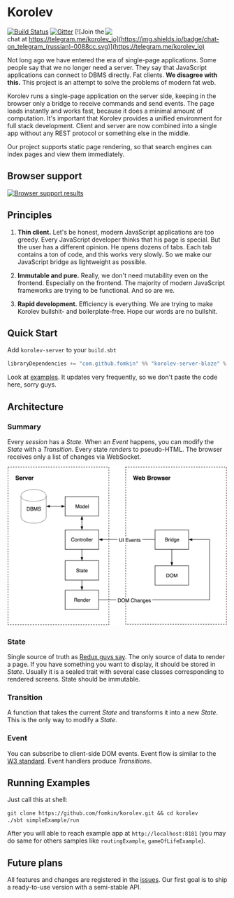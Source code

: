 # Korolev

<img src="https://fomkin.org/korolev/korolev-face-margin.svg" align="right" width="280" />

[![Build Status](https://travis-ci.org/fomkin/korolev.svg?branch=master)](https://travis-ci.org/fomkin/korolev)
[![Gitter](https://badges.gitter.im/fomkin/korolev.svg)](https://gitter.im/fomkin/korolev?utm_source=badge&utm_medium=badge&utm_campaign=pr-badge)
[![Join the chat at https://telegram.me/korolev_io](https://img.shields.io/badge/chat-on_telegram_(russian)-0088cc.svg)](https://telegram.me/korolev_io)

Not long ago we have entered the era of single-page applications. Some people say that we no longer need a server. They say that JavaScript applications can connect to DBMS directly. Fat clients. **We disagree with this.** This project is an attempt to solve the problems of modern fat web.

Korolev runs a single-page application on the server side, keeping in the browser only a bridge to receive commands and send events. The page loads instantly and works fast, because it does a minimal amount of computation. It's important that Korolev provides a unified environment for full stack development. Client and server are now combined into a single app without any REST protocol or something else in the middle.

Our project supports static page rendering, so that search engines can index pages and view them immediately.

## Browser support

[![Browser support results](https://fomkin.org/korolev/browser-support.svg)](https://saucelabs.com/u/yelbota)

## Principles

1. **Thin client.** Let's be honest, modern JavaScript applications are too greedy. Every JavaScript developer thinks that his page is special. But the user has a different opinion. He opens dozens of tabs. Each tab contains a ton of code, and this works very slowly. So we make our JavaScript bridge as lightweight as possible.

2. **Immutable and pure.** Really, we don't need mutability even on the frontend. Especially on the frontend. The majority of modern JavaScript frameworks are trying to be functional. And so are we.

3. **Rapid development.** Efficiency is everything. We are trying to make Korolev bullshit- and boilerplate-free. Hope our words are no bullshit.

## Quick Start

Add `korolev-server` to your `build.sbt`

```scala
libraryDependencies += "com.github.fomkin" %% "korolev-server-blaze" % "0.2.0"
```

Look at [examples](https://github.com/fomkin/korolev/tree/v0.2.0/examples). It updates very frequently, so we don't paste the code here, sorry guys.

## Architecture

### Summary
Every *session* has a *State*. When an *Event* happens, you can modify the *State* with a *Transition*. Every state *renders* to pseudo-HTML. The browser receives only a list of changes via WebSocket.

![Principle Diagram](principle-diagram.png)

### State

Single source of truth as [Redux guys say](http://redux.js.org/docs/introduction/ThreePrinciples.html#single-source-of-truth). The only source of data to render a page. If you have something you want to display, it should be stored in *State*. Usually it is a sealed trait with several case classes corresponding to rendered screens. State should be immutable.

### Transition

A function that takes the current *State* and transforms it into a new *State*. This is the only way to modify a *State*.

### Event

You can subscribe to client-side DOM events. Event flow is similar to the [W3 standard](http://www.w3.org/TR/uievents/#event-flow). Event handlers produce *Transitions*.

## Running Examples

Just call this at shell:

```
git clone https://github.com/fomkin/korolev.git && cd korolev
./sbt simpleExample/run
```

After you will able to reach example app at `http://localhost:8181`
(you may do same for others samples like `routingExample`, `gameOfLifeExample`).

## Future plans

All features and changes are registered in the [issues](https://github.com/fomkin/korolev/issues). Our first goal is to ship a ready-to-use version with a semi-stable API.
